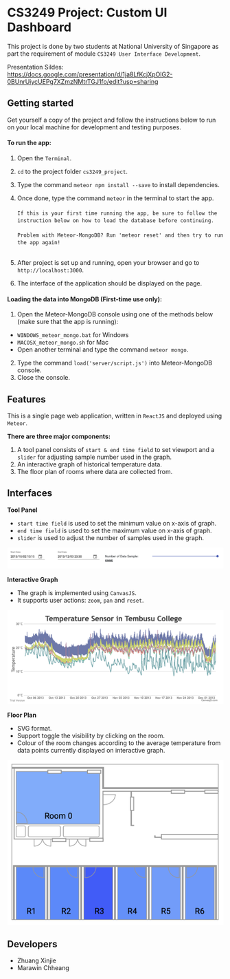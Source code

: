 # CS3249 Project: Custom UI Dashboard

This project is done by two students at National 
University of Singapore as part the requirement of module `CS3249 User Interface Development`.

Presentation Sildes: https://docs.google.com/presentation/d/1ja8LfKcjXpOIG2-0BUnrUiycUEPg7XZmzNMtrTGJ1fo/edit?usp=sharing

## Getting started

Get yourself a copy of the project and follow the instructions below to run on your local machine for development 
and testing purposes.

#### To run the app:
1. Open the `Terminal`.
2. `cd` to the project folder `cs3249_project`.
3. Type the command `meteor npm install --save` to install dependencies.
4. Once done, type the command `meteor` in the terminal to start the app.<br/><br/>
`If this is your first time running the app, be sure to follow the instruction below on how to load the database before continuing.`<br/><br/>
`Problem with Meteor-MongoDB? Run 'meteor reset' and then try to run the app again!`<br/><br/>

5. After project is set up and running, open your browser and go to `http://localhost:3000`.
6. The interface of the application should be displayed on the page.



#### Loading the data into MongoDB (First-time use only):
1. Open the Meteor-MongoDB console using one of the methods below (make sure that the app is running):
* `WINDOWS_meteor_mongo.bat` for Windows 
* `MACOSX_meteor_mongo.sh` for Mac
* Open another terminal and type the command `meteor mongo`.
2. Type the command `load('server/script.js')` into Meteor-MongoDB console.
3. Close the console.


## Features
This is a single page web application, written in `ReactJS` and deployed using `Meteor`. 

**There are three major components:** 
1. A tool panel consists of `start & end time field` to set viewport and a `slider` for adjusting sample number used in the graph.
2. An interactive graph of historical temperature data.
3. The floor plan of rooms where data are collected from.


## Interfaces
**Tool Panel**

* `start time field` is used to set the minimum value on x-axis of graph.
* `end time field` is used to set the maximum value on x-axis of graph.
* `slider` is used to adjust the number of samples used in the graph.

![Tool Panel](/imports/img/tools.png)


**Interactive Graph**

* The graph is implemented using `CanvasJS`.
* It supports user actions: `zoom`, `pan` and `reset`.

![Interactive Graph](/imports/img/graph.png)


**Floor Plan**

* SVG format.
* Support toggle the visibility by clicking on the room.
* Colour of the room changes according to the average temperature 
from data points currently displayed on interactive graph.

![Floor Plan](/imports/img/floor_plan.png)


## Developers

* Zhuang Xinjie 
* Marawin Chheang


